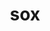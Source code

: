 ---
title: "sox"
layout: cache
categories: [package, develop-2023-08-13]
meta: {"versions": ["14.4.2"], "compilers": ["apple-clang@=14.0.0", "gcc@=11.3.0"], "oss": ["ubuntu22.04", "ventura"], "platforms": ["darwin", "linux"], "targets": ["aarch64", "x86_64_v3"], "stacks": ["ml-darwin-aarch64-mps", "ml-linux-x86_64-cpu", "ml-linux-x86_64-cuda", "root"], "num_specs": 2, "num_specs_by_stack": {"root": 2, "ml-darwin-aarch64-mps": 1, "ml-linux-x86_64-cuda": 1, "ml-linux-x86_64-cpu": 1}}
spec_details: [{"hash": "75xh3pyht2u2bttd6eittdzd7vpoax3m", "compiler": "apple-clang@=14.0.0", "versions": ["14.4.2"], "os": "ventura", "platform": "darwin", "target": "aarch64", "variants": ["build_system=autotools", "~mp3"], "stacks": ["root", "ml-darwin-aarch64-mps"], "size": "-", "tarball": "https://binaries.spack.io/releases/develop-2023-08-13/build_cache/darwin-ventura-aarch64/apple-clang-14.0.0/sox-14.4.2/darwin-ventura-aarch64-apple-clang-14.0.0-sox-14.4.2-75xh3pyht2u2bttd6eittdzd7vpoax3m.spack"}, {"hash": "x5szid5iisoimq6zj6eetcutejfy6la3", "compiler": "gcc@=11.3.0", "versions": ["14.4.2"], "os": "ubuntu22.04", "platform": "linux", "target": "x86_64_v3", "variants": ["build_system=autotools", "~mp3"], "stacks": ["ml-linux-x86_64-cuda", "ml-linux-x86_64-cpu", "root"], "size": "-", "tarball": "https://binaries.spack.io/releases/develop-2023-08-13/build_cache/linux-ubuntu22.04-x86_64_v3/gcc-11.3.0/sox-14.4.2/linux-ubuntu22.04-x86_64_v3-gcc-11.3.0-sox-14.4.2-x5szid5iisoimq6zj6eetcutejfy6la3.spack"}]
---